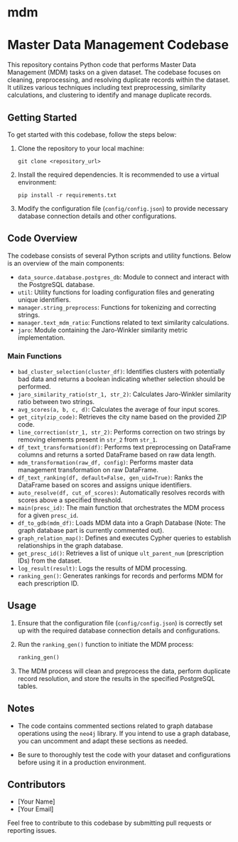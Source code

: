 # mdm

# Master Data Management Codebase

This repository contains Python code that performs Master Data Management (MDM) tasks on a given dataset. The codebase focuses on cleaning, preprocessing, and resolving duplicate records within the dataset. It utilizes various techniques including text preprocessing, similarity calculations, and clustering to identify and manage duplicate records.

## Getting Started

To get started with this codebase, follow the steps below:

1. Clone the repository to your local machine:

   ```
   git clone <repository_url>
   ```

2. Install the required dependencies. It is recommended to use a virtual environment:

   ```
   pip install -r requirements.txt
   ```

3. Modify the configuration file (`config/config.json`) to provide necessary database connection details and other configurations.

## Code Overview

The codebase consists of several Python scripts and utility functions. Below is an overview of the main components:

- `data_source.database.postgres_db`: Module to connect and interact with the PostgreSQL database.
- `util`: Utility functions for loading configuration files and generating unique identifiers.
- `manager.string_preprocess`: Functions for tokenizing and correcting strings.
- `manager.text_mdm_ratio`: Functions related to text similarity calculations.
- `jaro`: Module containing the Jaro-Winkler similarity metric implementation.

### Main Functions

- `bad_cluster_selection(cluster_df)`: Identifies clusters with potentially bad data and returns a boolean indicating whether selection should be performed.
- `jaro_similarity_ratio(str_1, str_2)`: Calculates Jaro-Winkler similarity ratio between two strings.
- `avg_scores(a, b, c, d)`: Calculates the average of four input scores.
- `get_city(zip_code)`: Retrieves the city name based on the provided ZIP code.
- `line_correction(str_1, str_2)`: Performs correction on two strings by removing elements present in `str_2` from `str_1`.
- `df_text_transformation(df)`: Performs text preprocessing on DataFrame columns and returns a sorted DataFrame based on raw data length.
- `mdm_transformation(raw_df, config)`: Performs master data management transformation on raw DataFrame.
- `df_text_ranking(df, default=False, gen_uid=True)`: Ranks the DataFrame based on scores and assigns unique identifiers.
- `auto_resolve(df, cut_of_scores)`: Automatically resolves records with scores above a specified threshold.
- `main(presc_id)`: The main function that orchestrates the MDM process for a given `presc_id`.
- `df_to_gdb(mdm_df)`: Loads MDM data into a Graph Database (Note: The graph database part is currently commented out).
- `graph_relation_map()`: Defines and executes Cypher queries to establish relationships in the graph database.
- `get_presc_id()`: Retrieves a list of unique `ult_parent_num` (prescription IDs) from the dataset.
- `log_result(result)`: Logs the results of MDM processing.
- `ranking_gen()`: Generates rankings for records and performs MDM for each prescription ID.

## Usage

1. Ensure that the configuration file (`config/config.json`) is correctly set up with the required database connection details and configurations.

2. Run the `ranking_gen()` function to initiate the MDM process:

   ```python
   ranking_gen()
   ```

3. The MDM process will clean and preprocess the data, perform duplicate record resolution, and store the results in the specified PostgreSQL tables.

## Notes

- The code contains commented sections related to graph database operations using the `neo4j` library. If you intend to use a graph database, you can uncomment and adapt these sections as needed.

- Be sure to thoroughly test the code with your dataset and configurations before using it in a production environment.

## Contributors

- [Your Name]
- [Your Email]

Feel free to contribute to this codebase by submitting pull requests or reporting issues.
